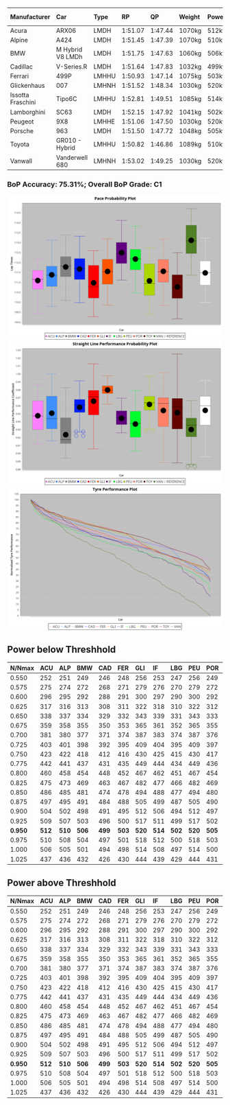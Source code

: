 |Manufacturer|Car|Type|RP|QP|Weight|Power¹|Threshhold|PINC|Power²|E/Stint|AVG Vmax|FDS|RDLC|L/Stint|BOP-Grade|ModelAccuracy|ModelPoints|Match%|
|:-|:-|:-|:-|:-|:-|:-|:-|:-|:-|:-|:-|:-|:-|:-|:-|:-|:-|:-|
|Acura|ARX06|LMDH|1:51.07|1:47.44|1070kg|512kw|210.0kph|0%|512kw|909MJ|282.99kph|-|1.00|33|-E1|100.00%|995|59.08%|
|Alpine|A424|LMDH|1:51.45|1:47.39|1070kg|510kw|210.0kph|0%|510kw|905MJ|283.34kph|-|1.00|33|~A1|81.46%|523|100.00%|
|BMW|M Hybrid V8 LMDh|LMDH|1:51.75|1:47.63|1060kg|506kw|210.0kph|0%|506kw|892MJ|279.34kph|-|1.01|33|~A1|98.60%|1690|99.90%|
|Cadillac|V-Series.R|LMDH|1:51.64|1:47.83|1032kg|499kw|210.0kph|0%|499kw|873MJ|284.21kph|-|1.03|33|~A1|98.38%|1765|96.99%|
|Ferrari|499P|LMHHU|1:50.93|1:47.14|1075kg|503kw|210.0kph|0%|503kw|887MJ|284.92kph|190kph|1.02|33|-D1|92.24%|2247|69.29%|
|Glickenhaus|007|LMHNH|1:51.52|1:48.34|1030kg|520kw|210.0kph|0%|520kw|913MJ|289.71kph|-|0.95|33|+A2|96.18%|554|91.54%|
|Issotta Fraschini|Tipo6C|LMHHU|1:52.81|1:49.51|1085kg|514kw|210.0kph|0%|514kw|918MJ|282.16kph|190kph|1.02|33|+Ω1|66.67%|96|31.80%|
|Lamborghini|SC63|LMDH|1:52.15|1:47.92|1041kg|502kw|210.0kph|0%|502kw|883MJ|281.71kph|-|1.05|33|+D1|96.77%|419|69.99%|
|Peugeot|9X8|LMHHE|1:51.06|1:47.50|1030kg|520kw|210.0kph|0%|520kw|910MJ|286.53kph|150kph|1.03|33|-C1|87.65%|1795|77.87%|
|Porsche|963|LMDH|1:51.50|1:47.72|1048kg|505kw|210.0kph|0%|505kw|889MJ|284.23kph|-|1.02|33|~A1|96.81%|5438|96.44%|
|Toyota|GR010 - Hybrid|LMHHU|1:50.82|1:46.86|1089kg|510kw|210.0kph|0%|510kw|905MJ|282.80kph|190kph|1.01|33|-D1|86.04%|1751|65.96%|
|Vanwall|Vanderwell 680|LMHNH|1:53.02|1:49.25|1030kg|520kw|210.0kph|0%|520kw|908MJ|281.48kph|-|1.01|33|+Ω1|91.42%|501|44.80%|

### BoP Accuracy: 75.31%; Overall BoP Grade: C1
![PACECHART](./IMG/CUSTOM.png)
![STRAIGHTLINEPERFORMANCECHART](./IMG/CUSTOM_sp.png)
![TYREPERFORMANCECHART](./IMG/CUSTOM_tw.png)

## Power below Threshhold
|N/Nmax|ACU|ALP|BMW|CAD|FER|GLI|IF|LBG|PEU|POR|TOY|VAN|
|:-|:-|:-|:-|:-|:-|:-|:-|:-|:-|:-|:-|:-|
|0.550|252|251|249|246|248|256|253|247|256|249|251|256|
|0.575|275|274|272|268|271|279|276|270|279|272|274|279|
|0.600|296|295|292|288|291|300|297|290|300|292|295|300|
|0.625|317|316|313|308|311|322|318|310|322|312|316|322|
|0.650|338|337|334|329|332|343|339|331|343|333|337|343|
|0.675|359|358|355|350|353|365|361|352|365|355|358|365|
|0.700|381|380|377|371|374|387|383|374|387|376|380|387|
|0.725|403|401|398|392|395|409|404|395|409|397|401|409|
|0.750|423|422|418|412|416|430|425|415|430|417|422|430|
|0.775|442|441|437|431|435|449|444|434|449|436|441|449|
|0.800|460|458|454|448|452|467|462|451|467|454|458|467|
|0.825|475|473|469|463|467|482|477|466|482|469|473|482|
|0.850|486|485|481|474|478|494|488|477|494|480|485|494|
|0.875|497|495|491|484|488|505|499|487|505|490|495|505|
|0.900|504|502|498|491|495|512|506|494|512|497|502|512|
|0.925|509|507|503|496|500|517|511|499|517|502|507|517|
|**0.950**|**512**|**510**|**506**|**499**|**503**|**520**|**514**|**502**|**520**|**505**|**510**|**520**|
|0.975|510|508|504|497|501|518|512|500|518|503|508|518|
|1.000|506|505|501|494|498|514|508|497|514|500|505|514|
|1.025|437|436|432|426|430|444|439|429|444|431|436|444|

## Power above Threshhold
|N/Nmax|ACU|ALP|BMW|CAD|FER|GLI|IF|LBG|PEU|POR|TOY|VAN|
|:-|:-|:-|:-|:-|:-|:-|:-|:-|:-|:-|:-|:-|
|0.550|252|251|249|246|248|256|253|247|256|249|251|256|
|0.575|275|274|272|268|271|279|276|270|279|272|274|279|
|0.600|296|295|292|288|291|300|297|290|300|292|295|300|
|0.625|317|316|313|308|311|322|318|310|322|312|316|322|
|0.650|338|337|334|329|332|343|339|331|343|333|337|343|
|0.675|359|358|355|350|353|365|361|352|365|355|358|365|
|0.700|381|380|377|371|374|387|383|374|387|376|380|387|
|0.725|403|401|398|392|395|409|404|395|409|397|401|409|
|0.750|423|422|418|412|416|430|425|415|430|417|422|430|
|0.775|442|441|437|431|435|449|444|434|449|436|441|449|
|0.800|460|458|454|448|452|467|462|451|467|454|458|467|
|0.825|475|473|469|463|467|482|477|466|482|469|473|482|
|0.850|486|485|481|474|478|494|488|477|494|480|485|494|
|0.875|497|495|491|484|488|505|499|487|505|490|495|505|
|0.900|504|502|498|491|495|512|506|494|512|497|502|512|
|0.925|509|507|503|496|500|517|511|499|517|502|507|517|
|**0.950**|**512**|**510**|**506**|**499**|**503**|**520**|**514**|**502**|**520**|**505**|**510**|**520**|
|0.975|510|508|504|497|501|518|512|500|518|503|508|518|
|1.000|506|505|501|494|498|514|508|497|514|500|505|514|
|1.025|437|436|432|426|430|444|439|429|444|431|436|444|
